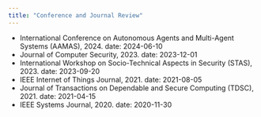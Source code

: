 ```yaml
---
title: "Conference and Journal Review"
---
```


- International Conference on Autonomous Agents and Multi-Agent Systems (AAMAS), 2024.
  date: 2024-06-10
- Journal of Computer Security, 2023.
  date: 2023-12-01
- International Workshop on Socio-Technical Aspects in Security (STAS), 2023.
  date: 2023-09-20
- IEEE Internet of Things Journal, 2021.
  date: 2021-08-05
- Journal of Transactions on Dependable and Secure Computing (TDSC), 2021.
  date: 2021-04-15
- IEEE Systems Journal, 2020.
  date: 2020-11-30
